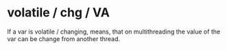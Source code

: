 # volatile / chg / VA

If a var is volatile / changing, means, that on multithreading the value of the var can be change from another thread. 